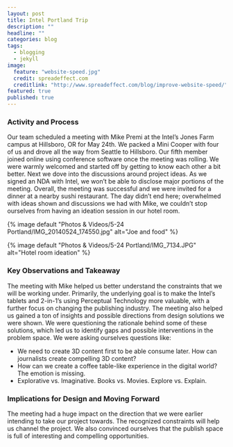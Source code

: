```yaml
---
layout: post
title: Intel Portland Trip
description: ""
headline: ""
categories: blog
tags: 
  - blogging
  - jekyll
image: 
  feature: "website-speed.jpg"
  credit: spreadeffect.com
  creditlink: "http://www.spreadeffect.com/blog/improve-website-speed/"
featured: true
published: true
---
```

 
### Activity and Process

Our team scheduled a meeting with Mike Premi at the Intel’s Jones Farm campus at Hillsboro, OR for May 24th. We packed a Mini Cooper with four of us and drove all the way from Seattle to Hillsboro. Our fifth member joined online using conference software once the meeting was rolling. We were warmly welcomed and started off by getting to know each other a bit better. Next we dove into the discussions around project ideas. As we signed an NDA with Intel, we won’t be able to disclose major portions of the meeting. Overall, the meeting was successful and we were invited for a dinner at a nearby sushi restaurant. The day didn’t end here; overwhelmed with ideas shown and discussions we had with Mike, we couldn’t stop ourselves from having an ideation session in our hotel room.

{% image default "Photos & Videos/5-24 Portland/IMG_20140524_174550.jpg" alt="Joe and food" %}
 
{% image default "Photos & Videos/5-24 Portland/IMG_7134.JPG" alt="Hotel room ideation" %}
 
### Key Observations and Takeaway

The meeting with Mike helped us better understand the constraints that we will be working under. Primarily, the underlying goal is to make the Intel’s tablets and 2-in-1’s using Perceptual Technology more valuable, with a further focus on changing the publishing industry. The meeting also helped us gained a ton of insights and possible directions from design solutions we were shown. We were questioning the rationale behind some of these solutions, which led us to identify gaps and possible interventions in the problem space. We were asking ourselves questions like:

* We need to create 3D content first to be able consume later. How can journalists create compelling 3D content?
* How can we create a coffee table-like experience in the digital world? The emotion is missing.
* Explorative vs. Imaginative. Books vs. Movies. Explore vs. Explain.
 
### Implications for Design and Moving Forward

The meeting had a huge impact on the direction that we were earlier intending to take our project towards. The recognized constraints will help us channel the project. We also convinced ourselves that the publish space is full of interesting and compelling opportunities.
